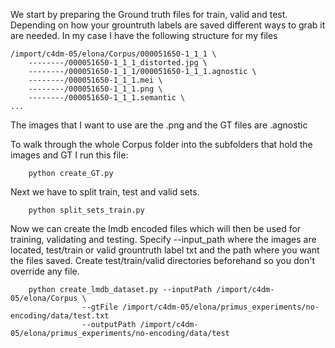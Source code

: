 We start by preparing the Ground truth files for train, valid and test. Depending on how your grountruth labels are saved different ways to grab it are needed. In my case I have the following structure for my files

    /import/c4dm-05/elona/Corpus/000051650-1_1_1 \
        --------/000051650-1_1_1_distorted.jpg \
        --------/000051650-1_1_1/000051650-1_1_1.agnostic \
        --------/000051650-1_1_1.mei \
        --------/000051650-1_1_1.png \ 
        --------/000051650-1_1_1.semantic \
    ...

The images that I want to use are the .png and the GT files are .agnostic

To walk through the whole Corpus folder into the subfolders that hold the images and GT I run this file:

        python create_GT.py

Next we have to split train, test and valid sets. 

        python split_sets_train.py 

Now we can create the lmdb encoded files which will then be used for training, validating and testing. Specify --input_path where the images are located, test/train or valid grountruth label txt and the path where you want the files saved. Create test/train/valid directories beforehand so you don't override any file. 

        python create_lmdb_dataset.py --inputPath /import/c4dm-05/elona/Corpus \    
                    --gtFile /import/c4dm-05/elona/primus_experiments/no-encoding/data/test.txt
                    --outputPath /import/c4dm-05/elona/primus_experiments/no-encoding/data/test


